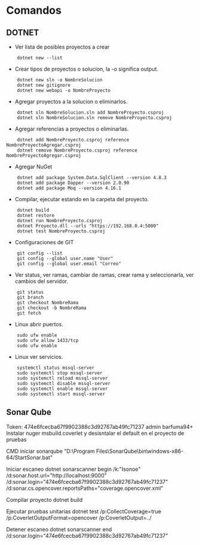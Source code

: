# Comandos
## DOTNET
- Ver lista de posibles proyectos a crear
```
    dotnet new --list
```
- Crear tipos de proyectos o solucion, la -o significa output.
```
    dotnet new sln -o NombreSolucion
    dotnet new gitignore
    dotnet new webapi -o NombreProyecto
```
- Agregar proyectos a la solucion o eliminarlos.
```
    dotnet sln NombreSolucion.sln add NombreProyecto.csproj
    dotnet sln NombreSolucion.sln remove NombreProyecto.csproj
```
- Agregar referencias a proyectos o eliminarlas.
```
    dotnet add NombreProyecto.csproj reference NombreProyectoAgregar.csproj
    dotnet remove NombreProyecto.csproj reference NombreProyectoAgregar.csproj
```
- Agregar NuGet
```
    dotnet add package System.Data.SqlClient --version 4.8.3
    dotnet add package Dapper --version 2.0.90
    dotnet add package Moq --version 4.16.1
```
- Compilar, ejecutar estando en la carpeta del proyecto.
```
    dotnet build
    dotnet restore
    dotnet run NombreProyecto.csproj
    dotnet Proyecto.dll --urls "https://192.168.0.4:5000"
    dotnet test NombreProyecto.csproj
```
- Configuraciones de GIT
```
    git config --list
    git config --global user.name "User"
    git config --global user.email "Correo"
```
- Ver status, ver ramas, cambiar de ramas, crear rama y seleccionarla, ver cambios del servidor.
```
    git status
    git branch
    git checkout NombreRama
    git checkout -b NombreRama
    git fetch
```
- Linux abrir puertos.
```
    sudo ufw enable
    sudo ufw allow 1433/tcp
    sudo ufw enable
```
- Linux ver servicios.
```
    systemctl status mssql-server
    sudo systemctl stop mssql-server
    sudo systemctl reload mssql-server
    sudo systemctl disable mssql-server
    sudo systemctl enable mssql-server
    sudo systemctl start mssql-server
```
## Sonar Qube
Token: 474e6fcecba67f9902388c3d92767ab49fc71237
admin	barfuma94+
Instalar nuger msbuild.coverlet y desisntalar el default en el proyecto de pruebas

CMD iniciar sonarqube
"D:\Program Files\SonarQube\bin\windows-x86-64/StartSonar.bat"

Iniciar escaneo
dotnet sonarscanner begin /k:"Isonoe" /d:sonar.host.url="http://localhost:9000"  /d:sonar.login="474e6fcecba67f9902388c3d92767ab49fc71237" /d:sonar.cs.opencover.reportsPaths="coverage.opencover.xml"

Compilar proyecto
dotnet build

Ejecutar pruebas unitarias
dotnet test /p:CollectCoverage=true /p:CoverletOutputFormat=opencover /p:CoverletOutput=../

Detener escaneo
dotnet sonarscanner end /d:sonar.login="474e6fcecba67f9902388c3d92767ab49fc71237"
